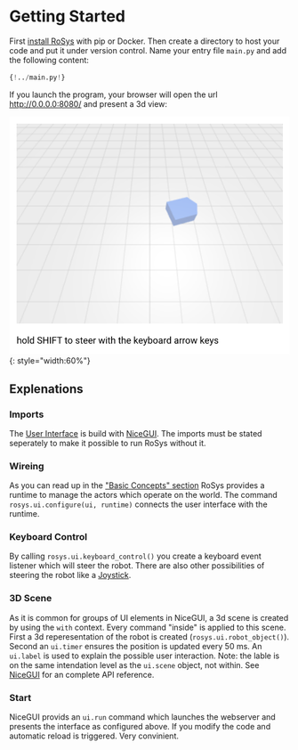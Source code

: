 # Getting Started

First [install RoSys](installation.md) with pip or Docker.
Then create a directory to host your code and put it under version control.
Name your entry file `main.py` and add the following content:

```Python
{!../main.py!}
```

If you launch the program, your browser will open the url <http://0.0.0.0:8080/> and present a 3d view:

![Screenshot](getting_started_01.png){: style="width:60%"}

## Explenations

### Imports

The [User Interface](user_interface.md) is build with [NiceGUI](https://nicegui.io).
The imports must be stated seperately to make it possible to run RoSys without it.

### Wireing

As you can read up in the ["Basic Concepts" section](basic_concepts.md) RoSys provides a runtime to manage the actors which operate on the world. The command `rosys.ui.configure(ui, runtime)` connects the user interface with the runtime.

### Keyboard Control

By calling `rosys.ui.keyboard_control()` you create a keyboard event listener which will steer the robot.
There are also other possibilities of steering the robot like a [Joystick](user_interface.md#joystick).

### 3D Scene

As it is common for groups of UI elements in NiceGUI, a 3d scene is created by using the `with` context.
Every command "inside" is applied to this scene. First a 3d reperesentation of the robot is created (`rosys.ui.robot_object()`). Second an `ui.timer` ensures the position is updated every 50 ms.
An `ui.label` is used to explain the possible user interaction. Note: the lable is on the same intendation level as the `ui.scene` object, not within. See [NiceGUI](https://nicegui.io) for an complete API reference.

### Start

NiceGUI provids an `ui.run` command which launches the webserver and presents the interface as configured above.
If you modify the code and automatic reload is triggered. Very convinient.
